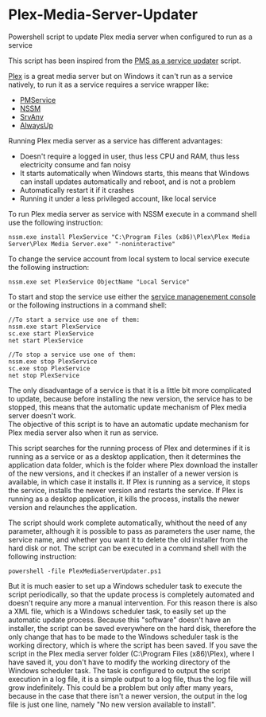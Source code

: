 # Plex-Media-Server-Updater
Powershell script to update Plex media server when configured to run as a service

This script has been inspired from the [PMS as a service updater](https://forums.plex.tv/discussion/136596/utility-pms-as-a-service-updater) script.  

[Plex](https://plex.tv/) is a great media server but on Windows it can't run as a service natively, to run it as a service requires a service wrapper like:
* [PMService](https://github.com/cjmurph/PmsService)
* [NSSM](https://nssm.cc/)
* [SrvAny](https://www.microsoft.com/en-us/download/details.aspx?id=17657)
* [AlwaysUp](http://www.coretechnologies.com/products/AlwaysUp/)

Running Plex media server as a service has different advantages:
* Doesn't require a logged in user, thus less CPU and RAM, thus less electricity consume and fan noisy
* It starts automatically when Windows starts, this means that Windows can install updates automatically and reboot, and is not a problem
* Automatically restart it if it crashes
* Running it under a less privileged account, like local service  

To run Plex media server as service with NSSM execute in a command shell use the following instruction:

```nssm.exe install PlexService "C:\Program Files (x86)\Plex\Plex Media Server\Plex Media Server.exe" "-noninteractive"```

To change the service account from local system to local service execute the following instruction:

```nssm.exe set PlexService ObjectName "Local Service"```

To start and stop the service use either the [service managenement console](http://www.windows-commandline.com/run-command-for-services-management/) or the following instructions in a command shell:

```
//To start a service use one of them:
nssm.exe start PlexService
sc.exe start PlexService
net start PlexService

//To stop a service use one of them:
nssm.exe stop PlexService
sc.exe stop PlexService
net stop PlexService
```

The only disadvantage of a service is that it is a little bit more complicated to update, because before installing the new version, the service has to be stopped, this means that the automatic update mechanism of Plex media server doesn't work.  
The objective of this script is to have an automatic update mechanism for Plex media server also when it run as service.  

This script searches for the running process of Plex and determines if it is running as a service or as a desktop application, then it determines the application data folder, which is the folder where Plex download the installer of the new versions, and it checkes if an installer of a newer version is available, in which case it installs it. If Plex is running as a service, it  stops the service, installs the newer version and restarts the service. If Plex is running as a desktop application, it kills the process, installs the newer version and relaunches the application.

The script should work complete automatically, whithout the need of any parameter, although it is possible to pass as parameters the user name, the service name, and whether you want it to delete the old installer from the hard disk or not.
The script can be executed in a command shell with the following instruction:  

```powershell -file PlexMediaServerUpdater.ps1```  

But it is much easier to set up a Windows scheduler task to execute the script periodically, so that the update process is completely automated and doesn't require any more a manual intervention.
For this reason there is also a XML file, which is a Windows scheduler task, to easily set up the automatic update process. 
Because this "software" doesn't have an installer, the script can be saved everywhere on the hard disk, therefore the only change that has to be made to the Windows scheduler task is the working directory, which is where the script has been saved.
If you save the script in the Plex media server folder (C:\Program Files (x86)\Plex), where I have saved it, you don't have to modify the working directory of the Windows scheduler task.
The task is configured to output the script execution in a log file, it is a simple output to a log file, thus the log file will grow indefinitely. This could be a problem but only after many years, because in the case that there isn't a newer version, the output in the log file is just one line, namely "No new version available to install".
